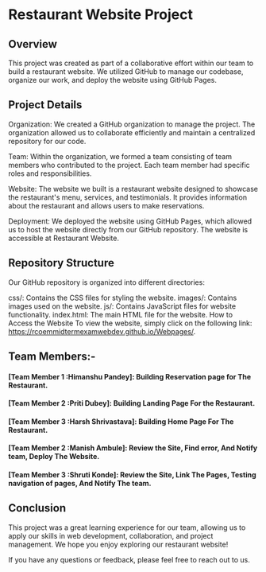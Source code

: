 # Restaurant Website Project
## Overview
This project was created as part of a collaborative effort within our team to build a restaurant website. We utilized GitHub to manage our codebase, organize our work, and deploy the website using GitHub Pages.

## Project Details
Organization: We created a GitHub organization to manage the project. The organization allowed us to collaborate efficiently and maintain a centralized repository for our code.

Team: Within the organization, we formed a team consisting of team members who contributed to the project. Each team member had specific roles and responsibilities.

Website: The website we built is a restaurant website designed to showcase the restaurant's menu, services, and testimonials. It provides information about the restaurant and allows users to make reservations.

Deployment: We deployed the website using GitHub Pages, which allowed us to host the website directly from our GitHub repository. The website is accessible at Restaurant Website.

## Repository Structure
Our GitHub repository is organized into different directories:

css/: Contains the CSS files for styling the website.
images/: Contains images used on the website.
js/: Contains JavaScript files for website functionality.
index.html: The main HTML file for the website.
How to Access the Website
To view the website, simply click on the following link: https://rcoemmidtermexamwebdev.github.io/Webpages/.

## Team Members:-
#### [Team Member 1 :Himanshu Pandey]: Building Reservation page for The Restaurant.
#### [Team Member 2 :Priti Dubey]: Building Landing Page For the Restaurant.
#### [Team Member 3 :Harsh Shrivastava]: Building Home Page For The Restaurant.
#### [Team Member 2 :Manish Ambule]: Review the Site, Find error, And Notify team, Deploy The Website.
#### [Team Member 3 :Shruti Konde]:  Review the Site, Link The Pages, Testing navigation of pages, And Notify The team.

## Conclusion
This project was a great learning experience for our team, allowing us to apply our skills in web development, collaboration, and project management. We hope you enjoy exploring our restaurant website!

If you have any questions or feedback, please feel free to reach out to us.
